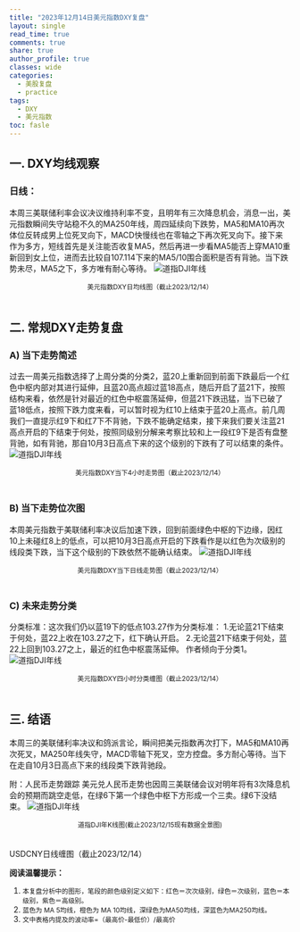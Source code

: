```yaml
---
title: "2023年12月14日美元指数DXY复盘"
layout: single
read_time: true
comments: true
share: true
author_profile: true
classes: wide
categories:
  - 美股复盘
  - practice
tags:
  - DXY
  - 美元指数
toc: fasle
---
```


## 一. DXY均线观察
### 日线：
本周三美联储利率会议决议维持利率不变，且明年有三次降息机会，消息一出，美元指数瞬间失守站稳不久的MA250年线，周四延续向下跌势，MA5和MA10再次体位反转成男上位死叉向下，MACD快慢线也在零轴之下再次死叉向下。接下来作为多方，短线首先是关注能否收复MA5，然后再进一步看MA5能否上穿MA10重新回到女上位，进而去比较自107.114下来的MA5/10围合面积是否有背驰。当下跌势未尽，MA5之下，多方唯有耐心等待。
 ![道指DJI年线](https://image.olim.cc/2023-12-14-DXY-day.png)
<small><center>美元指数DXY日均线图（截止2023/12/14）</center></small>　　

## 二. 常规DXY走势复盘
### A) 当下走势简述
过去一周美元指数选择了上周分类的分类2，蓝20上重新回到前面下跌最后一个红色中枢内部对其进行延伸，且蓝20高点超过蓝18高点，随后开启了蓝21下，按照结构来看，依然是针对最近的红色中枢震荡延伸，但蓝21下跌迅猛，当下已破了蓝18低点，按照下跌力度来看，可以暂时视为红10上结束于蓝20上高点。前几周我们一直提示红9下和红7下不背驰，下跌不能确定结束，接下来我们要关注蓝21高点开启的下结束于何处，按照同级别分解来考察比较和上一段红9下是否有盘整背驰，如有背驰，那自10月3日高点下来的这个级别的下跌有了可以结束的条件。
 ![道指DJI年线](https://image.olim.cc/2023-12-14-DXY-hour.png)
<small><center>美元指数DXY当下4小时走势图（截止2023/12/14）</center></small>　

### B) 当下走势位次图
本周美元指数于美联储利率决议后加速下跌，回到前面绿色中枢的下边缘，因红10上未碰红8上的低点，可以把10月3日高点开启的下跌看作是以红色为次级别的线段类下跌，当下这个级别的下跌依然不能确认结束。
 ![道指DJI年线](https://image.olim.cc/2023-12-14-DXY-day-1.png)
<small><center>美元指数DXY当下日线走势图（截止2023/12/14）</center></small>　

### C) 未来走势分类
分类标准：这次我们仍以蓝19下的低点103.27作为分类标准：
1.无论蓝21下结束于何处，蓝22上收在103.27之下，红下确认开启。
2.无论蓝21下结束于何处，蓝22上回到103.27之上，最近的红色中枢震荡延伸。
作者倾向于分类1。
 ![道指DJI年线](https://image.olim.cc/2023-12-14-DXY-hour-fl.png)
<small><center>美元指数DXY四小时分类缠图（截止2023/12/14）</center></small>　

## 三. 结语
本周三的美联储利率决议和鸽派言论，瞬间把美元指数再次打下，MA5和MA10再次死叉，MA250年线失守，MACD零轴下死叉，空方控盘。多方耐心等待。当下在走自10月3日高点下来的线段类下跌背驰段。

附：人民币走势跟踪
美元兑人民币走势也因周三美联储会议对明年将有3次降息机会的预期而跳空走低，在绿6下第一个绿色中枢下方形成一个三卖。绿6下没结束。
 ![道指DJI年线](https://image.olim.cc/2023-12-14-USDCNY-day.png)
<small><center>道指DJI年K线图(截止2023/12/15现有数据全景图)</center></small>　 

USDCNY日线缠图（截止2023/12/14） 

**阅读温馨提示：** 
1. <small>本复盘分析中的图形，笔段的颜色级别定义如下：红色＝次次级别，绿色＝次级别，蓝色＝本级别，紫色＝高级别。</small> 
2. <small>蓝色为 MA 5均线，橙色为 MA 10均线，深绿色为MA50均线，深蓝色为MA250均线。</small> 
3. <small>文中表格内提及的波动率=（最高价-最低价）/最高价 </small>
